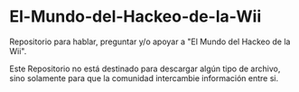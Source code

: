 # El-Mundo-del-Hackeo-de-la-Wii
Repositorio para hablar, preguntar y/o apoyar a "El Mundo del Hackeo de la Wii".

Este Repositorio no está destinado para descargar algún tipo de archivo, sino solamente para que la comunidad intercambie información entre si.
